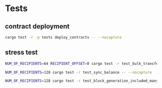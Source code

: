 # Tests

## contract deployment

```sh
cargo test -r -p tests deploy_contracts -- --nocapture
```

## stress test

```sh
NUM_OF_RECIPIENTS=64 RECIPIENT_OFFSET=0 cargo test -r test_bulk_transfers -- --nocapture
```

```sh
NUM_OF_RECIPIENTS=128 cargo test -r test_sync_balance -- --nocapture
```

```sh
NUM_OF_RECIPIENTS=128 cargo test -r test_block_generation_included_many_senders -- --nocapture
```
